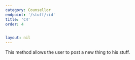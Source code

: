 ```yaml
---
category: Counsellor
endpoint: '/stuff/:id'
title: 'C4'
order: 4


layout: nil
---
```



This method allows the user to post a new thing to his stuff.


